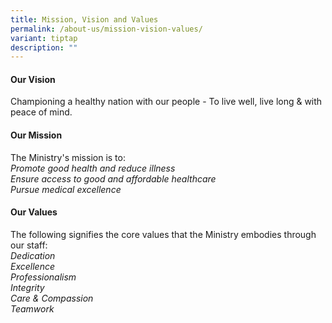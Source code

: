 ```yaml
---
title: Mission, Vision and Values
permalink: /about-us/mission-vision-values/
variant: tiptap
description: ""
---
```

<h4><strong>Our Vision</strong></h4><p>Championing a healthy nation with our people - To live well, live long &amp; with peace of mind.</p><h4><strong>Our Mission</strong></h4><p>The Ministry's mission is to:<br><em>Promote good health and reduce illness<br>Ensure access to good and affordable healthcare<br>Pursue medical excellence</em></p><p></p><h4><strong>Our Values</strong></h4><p>The following signifies the core values that the Ministry embodies through our staff:<br><em>Dedication<br>Excellence<br>Professionalism<br>Integrity<br>Care &amp; Compassion<br>Teamwork</em></p><p></p>